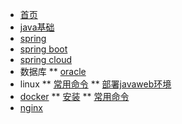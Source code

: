 * [首页](README.md)
* [java基础](java.md)
* [spring](java.md)
* [spring boot](java.md)
* [spring cloud](java.md)
* 数据库
** [oracle](db/oracle.md)
* linux
** [常用命令](linux/常用命令.md)
** [部署javaweb环境](linux/部署javaweb环境)
* [docker](docker/介绍.md)
** [安装](docker/安装.md)
** [常用命令](docker/常用命令.md)
* [nginx](java.md)
